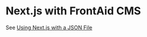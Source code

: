# Next.js with FrontAid CMS

See [Using Next.js with a JSON File](https://frontaid.io/blog/using-nextjs-with-json-file/)
